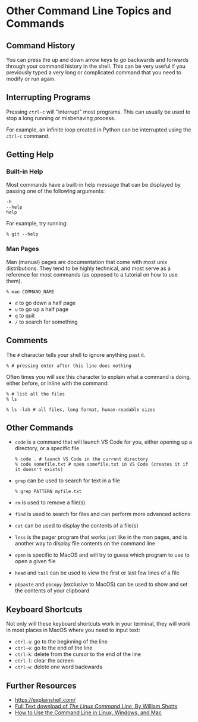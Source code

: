 # Other Command Line Topics and Commands

## Command History

You can press the up and down arrow keys to go backwards and forwards through your command history in the shell. This can be very useful if you previously typed a very long or complicated command that you need to modify or run again.

## Interrupting Programs

Pressing `ctrl-c` will "interrupt" most programs. This can usually be used to stop a long running or misbehaving process.

For example, an infinite loop created in Python can be interrupted using the `ctrl-c` command.

## Getting Help

### Built-in Help

Most commands have a built-in help message that can be displayed by passing one of the following arguments:

```
-h
--help
help
```

For example, try running:

```
% git --help
```

### Man Pages

Man (manual) pages are documentation that come with most unix distributions. They tend to be highly technical, and most serve as a reference for most commands (as opposed to a tutorial on how to use them).

```
% man COMMAND_NAME
```

- `d` to go down a half page
- `u` to go up a half page
- `q` to quit
- `/` to search for something

## Comments

The `#` character tells your shell to ignore anything past it.

```
% # pressing enter after this line does nothing 
```

Often times you will see this character to explain what a command is doing, either before, or inline with the command:

```
% # list all the files
% ls
```

```
% ls -lah # all files, long format, human-readable sizes
```

## Other Commands

- `code` is a command that will launch VS Code for you, either opening up a directory, or a specific file

    ```
    % code . # launch VS Code in the current directory
    % code somefile.txt # open somefile.txt in VS Code (creates it if it doesn't exists)
    ```

- `grep` can be used to search for text in a file

    ```
    % grep PATTERN myfile.txt
    ```

- `rm` is used to remove a file(s)

- `find` is used to search for files and can perform more advanced actions

- `cat` can be used to display the contents of a file(s) 

- `less` is the pager program that works just like in the man pages, and is another way to display file contents on the command line

- `open` is specific to MacOS and will try to guess which program to use to open a given file 

- `head` and `tail` can be used to view the first or last few lines of a file

- `pbpaste` and `pbcopy` (exclusive to MacOS) can be used to show and set the contents of your clipboard

## Keyboard Shortcuts

Not only will these keyboard shortcuts work in your terminal, they will work in most places in MacOS where you need to input text:

- `ctrl-a`: go to the beginning of the line
- `ctrl-e`: go to the end of the line
- `ctrl-k`: delete from the cursor to the end of the line
- `ctrl-l`: clear the screen
- `ctrl-w`: delete one word backwards


## Further Resources
- https://explainshell.com/
- [Full Text download of *The Linux Command Line*, By William Shotts](http://linuxcommand.org/tlcl.php) 
- [How to Use the Command Line in Linux, Windows, and Mac](https://www.youtube.com/watch?v=BFMyUgF6I8Y)